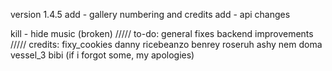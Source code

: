 version 1.4.5
add - gallery numbering and credits
add - api changes

kill - hide music (broken)
/////
to-do:
general fixes
backend improvements
/////
credits:
fixy_cookies
danny
ricebeanzo
benrey
roseruh
ashy
nem
doma
vessel_3
bibi
(if i forgot some, my apologies)